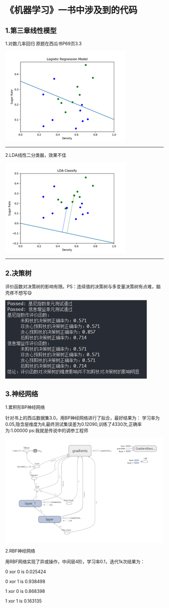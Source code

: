 《机器学习》一书中涉及到的代码
==========
1.第三章线性模型 
----------
1.对数几率回归
原题在西瓜书P69页3.3

![LogisticRe](/Img/Logistic_Regression.png)
____________________________________
2.LDA线性二分类器，效果不佳 

![LDA](/Img/LDA_Classify.png)
___________________________________

2.决策树
---------
评价函数对决策树的影响有限。PS：连续值的决策树与多变量决策树有点难，脑壳疼不想写😋

![DT](/Img/DecisionTree.png)

3.神经网络
---------
1.累积形BP神经网络

针对书上的西瓜数据集3.0，用BP神经网络进行了拟合，最好结果为：
学习率为0.05,隐含层维度为8,最终测试集误差为0.12090,训练了4330次,正确率为:1.00000
ps:我就是传说中的调参工程师

![BP](/Img/bpnn_structure.png)

2.RBF神经网络

用RBF网络实现了异或操作，中间层4阶，学习率0.1，迭代1k次结果为：
<p>0 xor 0 is 0.025424</p>
<p>0 xor 1 is 0.938498</p>
<p>1 xor 0 is 0.868398</p>
<p>1 xor 1 is 0.163135</p>

